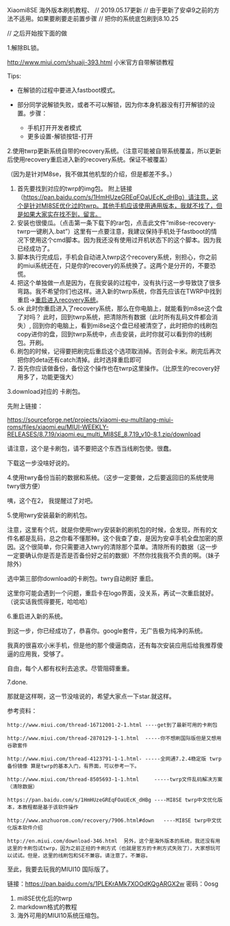 Xiaomi8SE 海外版本刷机教程、
// 2019.05.17更新
// 由于更新了安卓9之前的方法不适用。如果要刷要走前置步骤
// 把你的系统底包刷到8.10.25

// 之后开始按下面的做



1.解除BL锁。

http://www.miui.com/shuaji-393.html 小米官方自带解锁教程

Tips:

- 在解锁的过程中要进入fastboot模式。

- 部分同学说解锁失败，或者不可以解锁，因为你本身机器没有打开解锁的设置。步骤：
  - 手机打开开发者模式
  - 更多设置-解锁按钮-打开
    
    

2.使用twrp更新系统自带的recovery系统。（注意可能被自带系统覆盖，所以更新后使用recovery重启进入新的recovery系统。保证不被覆盖）

（因为是针对M8se，我不做其他机型的介绍，但是都差不多。）

1. 首先要找到对应的twrp的img包。 附上链接（https://pan.baidu.com/s/1HmHUzeGREqFOaUEcK_dHBg）请注意，这个是针对MI8SE优化过的twrp。其他手机应该使用通用版本，我就不找了，但是如果大家实在找不到，留言。
2. 安装也很傻瓜。（点击第一条下载下的rar包，点击此文件“mi8se-recovery-twrp一键刷入.bat”）这里有一点要注意，我建议保持手机处于fastboot的情况下使用这个cmd脚本。因为我还没有使用过开机状态下的这个脚本。因为我已经成功了。
3. 脚本执行完成后，手机会自动进入twrp这个recovery系统，别担心，你之前的miui系统还在，只是你的recovery的系统换了。这两个是分开的，不要恐慌。
4.  把这个单独做一点是因为，在我安装的过程中，没有执行这一步导致饶了很多弯路。我不希望你们也这样。进入新的twrp系统，你首先应该在TWRP中找到重启->[重启进入recovery系统](这是一个选项，不是说让你手动重启)。
5. ok 此时你重启进入了recovery系统，那么在你电脑上，就能看到m8se这个盘了对吗？ 此时，回到twrp系统，把清除所有数据（此时所有乱码文件都会消失）, 回到你的电脑上，看到mi8se这个盘已经被清空了，此时把你的线刷包copy进你的盘，回到twrp系统中，点击安装，此时你就可以看到你的线刷包。开刷。
6. 刷包的时候，记得要把刷完后重启这个选项取消掉。否则会卡米。刷完后再次把你的deta还有catch清掉。此时选择重启即可
5. 首先你应该做备份，备份这个操作也在twrp这里操作。（比原生的recovery好用多了，功能更强大）

3.download对应的 卡刷包。

先附上链接：

https://sourceforge.net/projects/xiaomi-eu-multilang-miui-roms/files/xiaomi.eu/MIUI-WEEKLY-RELEASES/8.7.19/xiaomi.eu_multi_MI8SE_8.7.19_v10-8.1.zip/download

请注意，这个是卡刷包，请不要把这个东西当线刷包使。很蠢。

下载这一步没啥好说的。

4.使用twry备份当前的数据和系统。（这步一定要做，之后要返回旧的系统使用twry很方便）

咦，这个在2， 我提醒过了对吧。

5.使用twry安装最新的刷机包。

注意，这里有个坑，就是你使用twry安装新的刷机包的时候，会发现，所有的文件名都是乱码，总之你看不懂那种。这个我查了查，是因为安卓手机全盘加密的原因。这个很简单，你只需要进入twry的清除那个菜单。清除所有的数据（这一步一定要确认你是否是否是否备份好之前的数据）不然你找我我不负责的啊。（妹子除外）

选中第三部你download的卡刷包。twry自动刷好 重启。

这里你可能会遇到一个问题，重启卡在logo界面，没关系，再试一次重启就好。（说实话我慌得要死，哈哈哈）

6.重启进入新的系统。

到这一步，你已经成功了，恭喜你。google套件，无广告极为纯净的系统。

我真的很喜欢小米手机，但是他的那个傻逼商店，还有每次安装应用后给我推荐傻逼的应用我，受够了。

自由，每个人都有权利去追求。尽管阻碍重重。



7.done.

那就是这样啊，这一节没啥说的，希望大家点一下star.就这样。



参考资料：

	http://www.miui.com/thread-16712001-2-1.html ----get到了最新可用的卡刷包

	http://www.miui.com/thread-2870129-1-1.html  -----你不想刷国际版但是又想用谷歌套件

	http://www.miui.com/thread-4123791-1-1.html- -----全网通7.2.4稳定版 twrp备份镜像 算是twrp的基本入门，有界面，可以参考一下。

	http://www.miui.com/thread-8505693-1-1.html     -----twrp文件乱码解决方案（清除数据）

	https://pan.baidu.com/s/1HmHUzeGREqFOaUEcK_dHBg ----MI8SE twrp中文优化版本，本教程都是基于该软件操作

	http://www.anzhuorom.com/recovery/7906.html#down   ----MI8SE twrp中文优化版本软件介绍

	http://en.miui.com/download-346.html  另外，这个是海外版本的系统，我还没有用这里的卡刷包试twrp，因为之前正经的卡刷方式（也就是官方的卡刷方式失败了），大家想玩可以试试。但是，这里的线刷包和SE不兼容。请注意了。不兼容。



至此，我要去玩我的MIUI10 国际版了。

链接：https://pan.baidu.com/s/1PLEKrAMk7XOOdKQgARGX2w 密码：0osg
1. mi8SE优化后的twrp
2. markdown格式的教程
3. 海外可用的MIUI10系统压缩包。
	
